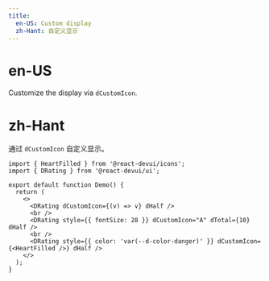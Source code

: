 ```yaml
---
title:
  en-US: Custom display
  zh-Hant: 自定义显示
---
```


# en-US

Customize the display via `dCustomIcon`.

# zh-Hant

通过 `dCustomIcon` 自定义显示。

```tsx
import { HeartFilled } from '@react-devui/icons';
import { DRating } from '@react-devui/ui';

export default function Demo() {
  return (
    <>
      <DRating dCustomIcon={(v) => v} dHalf />
      <br />
      <DRating style={{ fontSize: 28 }} dCustomIcon="A" dTotal={10} dHalf />
      <br />
      <DRating style={{ color: 'var(--d-color-danger)' }} dCustomIcon={<HeartFilled />} dHalf />
    </>
  );
}
```
